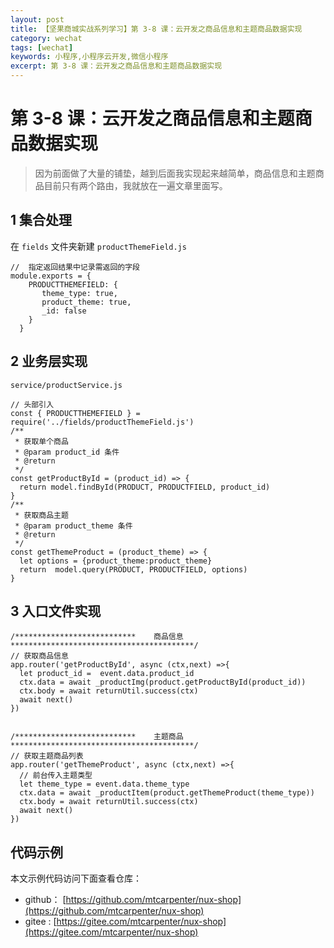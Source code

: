 ```yaml
---
layout: post
title: 【坚果商城实战系列学习】第 3-8 课：云开发之商品信息和主题商品数据实现
category: wechat
tags: [wechat]
keywords: 小程序,小程序云开发,微信小程序
excerpt: 第 3-8 课：云开发之商品信息和主题商品数据实现
---
```


# 第 3-8 课：云开发之商品信息和主题商品数据实现

> 因为前面做了大量的铺垫，越到后面我实现起来越简单，商品信息和主题商品目前只有两个路由，我就放在一遍文章里面写。

## 1 集合处理

在 `fields` 文件夹新建 `productThemeField.js`

```
//  指定返回结果中记录需返回的字段
module.exports = {
    PRODUCTTHEMEFIELD: {
       theme_type: true,
       product_theme: true,
       _id: false
    }
  }
```

## 2 业务层实现

`service/productService.js`
```
// 头部引入
const { PRODUCTTHEMEFIELD } = require('../fields/productThemeField.js')
/**
 * 获取单个商品
 * @param product_id 条件
 * @return 
 */
const getProductById = (product_id) => {
  return model.findById(PRODUCT, PRODUCTFIELD, product_id)
}
/**
 * 获取商品主题
 * @param product_theme 条件
 * @return 
 */
const getThemeProduct = (product_theme) => {
  let options = {product_theme:product_theme}
  return  model.query(PRODUCT, PRODUCTFIELD, options)
}
```

## 3 入口文件实现

```
/***************************    商品信息   *****************************************/  
// 获取商品信息
app.router('getProductById', async (ctx,next) =>{
  let product_id =  event.data.product_id
  ctx.data = await _productImg(product.getProductById(product_id))
  ctx.body = await returnUtil.success(ctx)
  await next()
})


/***************************    主题商品   *****************************************/  
// 获取主题商品列表
app.router('getThemeProduct', async (ctx,next) =>{
  // 前台传入主题类型    
  let theme_type = event.data.theme_type
  ctx.data = await _productItem(product.getThemeProduct(theme_type))
  ctx.body = await returnUtil.success(ctx)
  await next()
})
```

## 代码示例

本文示例代码访问下面查看仓库：

- github： [https://github.com/mtcarpenter/nux-shop](https://github.com/mtcarpenter/nux-shop)
- gitee :  [https://gitee.com/mtcarpenter/nux-shop](https://gitee.com/mtcarpenter/nux-shop)